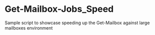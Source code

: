 # Get-Mailbox-Jobs_Speed
Sample script to showcase speeding up the Get-Mailbox against large mailboxes environment
